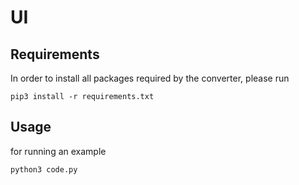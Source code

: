 # UI

## Requirements

In order to install all packages required by the converter, please run

    pip3 install -r requirements.txt

## Usage

for running an example

    python3 code.py

